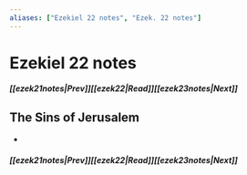 ```yaml
---
aliases: ["Ezekiel 22 notes", "Ezek. 22 notes"]
---
```

# Ezekiel 22 notes
##### <span class=arrow-left></span>[[ezek21notes|Prev]]<span class=navigation-separator></span>[[ezek22|Read]]<span class=navigation-separator></span>[[ezek23notes|Next]]<span class=arrow-right></span>
## The Sins of Jerusalem
- 
##### <span class=arrow-left></span>[[ezek21notes|Prev]]<span class=navigation-separator></span>[[ezek22|Read]]<span class=navigation-separator></span>[[ezek23notes|Next]]<span class=arrow-right></span>